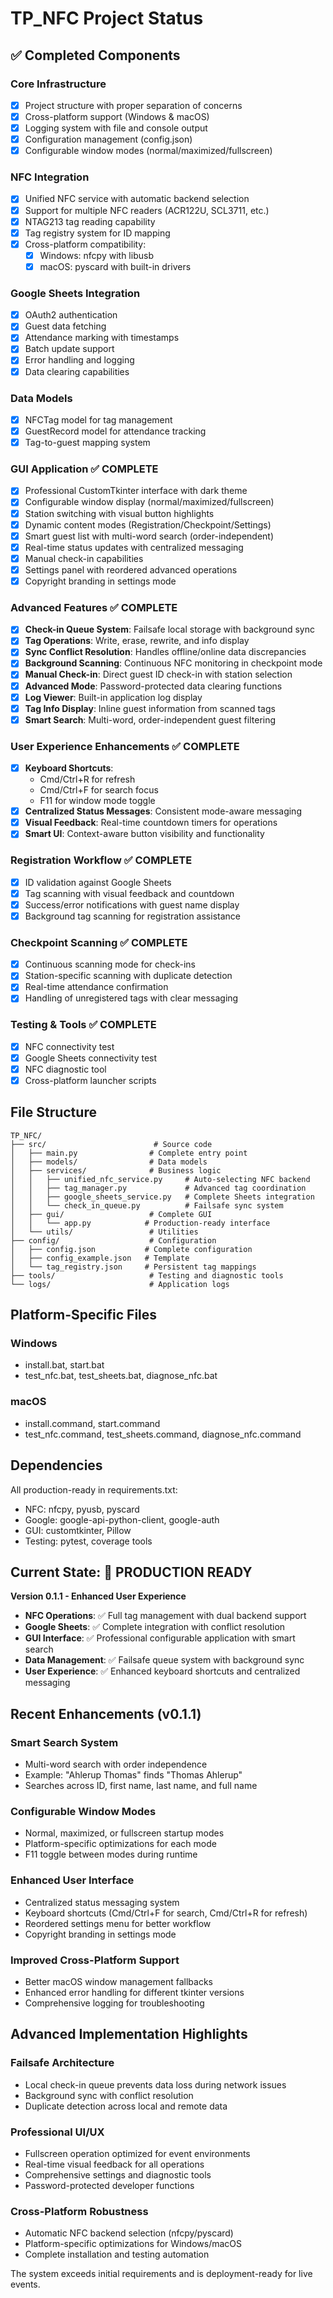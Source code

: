 # TP_NFC Project Status

## ✅ Completed Components

### Core Infrastructure
- [x] Project structure with proper separation of concerns
- [x] Cross-platform support (Windows & macOS)
- [x] Logging system with file and console output
- [x] Configuration management (config.json)
- [x] Configurable window modes (normal/maximized/fullscreen)

### NFC Integration
- [x] Unified NFC service with automatic backend selection
- [x] Support for multiple NFC readers (ACR122U, SCL3711, etc.)
- [x] NTAG213 tag reading capability
- [x] Tag registry system for ID mapping
- [x] Cross-platform compatibility:
  - [x] Windows: nfcpy with libusb
  - [x] macOS: pyscard with built-in drivers

### Google Sheets Integration
- [x] OAuth2 authentication
- [x] Guest data fetching
- [x] Attendance marking with timestamps
- [x] Batch update support
- [x] Error handling and logging
- [x] Data clearing capabilities

### Data Models
- [x] NFCTag model for tag management
- [x] GuestRecord model for attendance tracking
- [x] Tag-to-guest mapping system

### GUI Application ✅ COMPLETE
- [x] Professional CustomTkinter interface with dark theme
- [x] Configurable window display (normal/maximized/fullscreen)
- [x] Station switching with visual button highlights
- [x] Dynamic content modes (Registration/Checkpoint/Settings)
- [x] Smart guest list with multi-word search (order-independent)
- [x] Real-time status updates with centralized messaging
- [x] Manual check-in capabilities
- [x] Settings panel with reordered advanced operations
- [x] Copyright branding in settings mode

### Advanced Features ✅ COMPLETE
- [x] **Check-in Queue System**: Failsafe local storage with background sync
- [x] **Tag Operations**: Write, erase, rewrite, and info display
- [x] **Sync Conflict Resolution**: Handles offline/online data discrepancies
- [x] **Background Scanning**: Continuous NFC monitoring in checkpoint mode
- [x] **Manual Check-in**: Direct guest ID check-in with station selection
- [x] **Advanced Mode**: Password-protected data clearing functions
- [x] **Log Viewer**: Built-in application log display
- [x] **Tag Info Display**: Inline guest information from scanned tags
- [x] **Smart Search**: Multi-word, order-independent guest filtering

### User Experience Enhancements ✅ COMPLETE
- [x] **Keyboard Shortcuts**: 
  - Cmd/Ctrl+R for refresh
  - Cmd/Ctrl+F for search focus
  - F11 for window mode toggle
- [x] **Centralized Status Messages**: Consistent mode-aware messaging
- [x] **Visual Feedback**: Real-time countdown timers for operations
- [x] **Smart UI**: Context-aware button visibility and functionality

### Registration Workflow ✅ COMPLETE
- [x] ID validation against Google Sheets
- [x] Tag scanning with visual feedback and countdown
- [x] Success/error notifications with guest name display
- [x] Background tag scanning for registration assistance

### Checkpoint Scanning ✅ COMPLETE
- [x] Continuous scanning mode for check-ins
- [x] Station-specific scanning with duplicate detection
- [x] Real-time attendance confirmation
- [x] Handling of unregistered tags with clear messaging

### Testing & Tools ✅ COMPLETE
- [x] NFC connectivity test
- [x] Google Sheets connectivity test
- [x] NFC diagnostic tool
- [x] Cross-platform launcher scripts

## File Structure

```
TP_NFC/
├── src/                        # Source code
│   ├── main.py                # Complete entry point 
│   ├── models/                # Data models 
│   ├── services/              # Business logic 
│   │   ├── unified_nfc_service.py     # Auto-selecting NFC backend
│   │   ├── tag_manager.py             # Advanced tag coordination
│   │   ├── google_sheets_service.py   # Complete Sheets integration
│   │   └── check_in_queue.py          # Failsafe sync system
│   ├── gui/                   # Complete GUI 
│   │   └── app.py            # Production-ready interface
│   └── utils/                 # Utilities 
├── config/                    # Configuration
│   ├── config.json           # Complete configuration
│   ├── config_example.json   # Template
│   └── tag_registry.json     # Persistent tag mappings
├── tools/                     # Testing and diagnostic tools
└── logs/                      # Application logs
```

## Platform-Specific Files

### Windows
- install.bat, start.bat
- test_nfc.bat, test_sheets.bat, diagnose_nfc.bat

### macOS  
- install.command, start.command
- test_nfc.command, test_sheets.command, diagnose_nfc.command

## Dependencies
All production-ready in requirements.txt:
- NFC: nfcpy, pyusb, pyscard
- Google: google-api-python-client, google-auth
- GUI: customtkinter, Pillow
- Testing: pytest, coverage tools

## Current State: 🎉 PRODUCTION READY

**Version 0.1.1 - Enhanced User Experience**

- **NFC Operations**: ✅ Full tag management with dual backend support
- **Google Sheets**: ✅ Complete integration with conflict resolution
- **GUI Interface**: ✅ Professional configurable application with smart search
- **Data Management**: ✅ Failsafe queue system with background sync
- **User Experience**: ✅ Enhanced keyboard shortcuts and centralized messaging

## Recent Enhancements (v0.1.1)

### Smart Search System
- Multi-word search with order independence
- Example: "Ahlerup Thomas" finds "Thomas Ahlerup"
- Searches across ID, first name, last name, and full name

### Configurable Window Modes
- Normal, maximized, or fullscreen startup modes
- Platform-specific optimizations for each mode
- F11 toggle between modes during runtime

### Enhanced User Interface
- Centralized status messaging system
- Keyboard shortcuts (Cmd/Ctrl+F for search, Cmd/Ctrl+R for refresh)
- Reordered settings menu for better workflow
- Copyright branding in settings mode

### Improved Cross-Platform Support
- Better macOS window management fallbacks
- Enhanced error handling for different tkinter versions
- Comprehensive logging for troubleshooting

## Advanced Implementation Highlights

### Failsafe Architecture
- Local check-in queue prevents data loss during network issues
- Background sync with conflict resolution
- Duplicate detection across local and remote data

### Professional UI/UX
- Fullscreen operation optimized for event environments
- Real-time visual feedback for all operations  
- Comprehensive settings and diagnostic tools
- Password-protected developer functions

### Cross-Platform Robustness
- Automatic NFC backend selection (nfcpy/pyscard)
- Platform-specific optimizations for Windows/macOS
- Complete installation and testing automation

The system exceeds initial requirements and is deployment-ready for live events.

